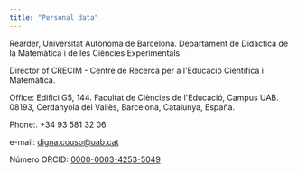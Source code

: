 ```yaml
---
title: "Personal data"
---
```

Rearder, Universitat Autònoma de Barcelona. Departament de Didàctica de la Matemàtica i de les Ciències Experimentals.

Director of CRECIM - Centre de Recerca per a l'Educació Científica i Matemàtica.

Office: Edifici G5, 144. Facultat de Ciències de l'Educació, Campus UAB. 08193, Cerdanyola del Vallès, Barcelona, Catalunya, España.

Phone:. +34 93 581 32 06

e-mail: [digna.couso@uab.cat](mailto:digna.couso@uab.cat)

Número ORCID: [0000-0003-4253-5049](http://orcid.org/0000-0003-4253-5049)

